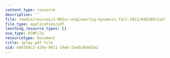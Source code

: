 ```yaml
---
content_type: resource
description: ''
file: /media/courses/2-003sc-engineering-dynamics-fall-2011/6d6169c2a29a992114e615edc8e8d3e2_ZNVvYg1FOPk.pdf
file_type: application/pdf
learning_resource_types: []
ocw_type: OCWFile
resourcetype: Document
title: 3play pdf file
uid: 6d6169c2-a29a-9921-14e6-15edc8e8d3e2
---
```

